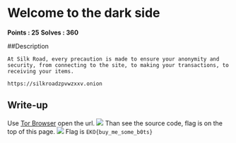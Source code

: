 # Welcome to the dark side

**Points : 25**
**Solves : 360**

##Description

	At Silk Road, every precaution is made to ensure your anonymity and security, from connecting to the site, to making your transactions, to receiving your items.

	https://silkroadzpvwzxxv.onion

## Write-up
 Use [Tor Browser](https://www.torproject.org/projects/torbrowser.html.en) open the url.
 ![](http://i.imgur.com/ni4OsEa.jpg)
 Than see the source code, flag is on the top of this page.
 ![](http://i.imgur.com/xGo74Fr.jpg)
 Flag is `EKO{buy_me_some_b0ts}`